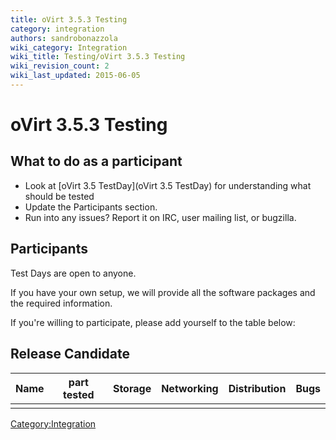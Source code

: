 ```yaml
---
title: oVirt 3.5.3 Testing
category: integration
authors: sandrobonazzola
wiki_category: Integration
wiki_title: Testing/oVirt 3.5.3 Testing
wiki_revision_count: 2
wiki_last_updated: 2015-06-05
---
```


# oVirt 3.5.3 Testing

## What to do as a participant

*   Look at [oVirt 3.5 TestDay](oVirt 3.5 TestDay) for understanding what should be tested
*   Update the Participants section.
*   Run into any issues? Report it on IRC, user mailing list, or bugzilla.

## Participants

Test Days are open to anyone.

If you have your own setup, we will provide all the software packages and the required information.

If you're willing to participate, please add yourself to the table below:

## Release Candidate

| Name | part tested | Storage | Networking | Distribution | Bugs |
|------|-------------|---------|------------|--------------|------|
|      |             |         |            |              |      |

<Category:Integration>
